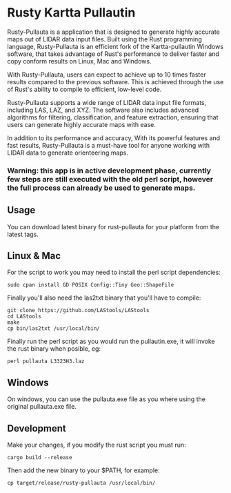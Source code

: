 # Rusty Kartta Pullautin

Rusty-Pullauta is a application that is designed to generate highly accurate maps out of LIDAR data input files. Built using the Rust programming language, Rusty-Pullauta is an efficient fork of the Kartta-pullautin Windows software, that takes advantage of Rust's performance to deliver faster and copy conform results on Linux, Mac and Windows.

With Rusty-Pullauta, users can expect to achieve up to 10 times faster results compared to the previous software. This is achieved through the use of Rust's ability to compile to efficient, low-level code.

Rusty-Pullauta supports a wide range of LIDAR data input file formats, including LAS, LAZ, and XYZ. The software also includes advanced algorithms for filtering, classification, and feature extraction, ensuring that users can generate highly accurate maps with ease.

In addition to its performance and accuracy, With its powerful features and fast results, Rusty-Pullauta is a must-have tool for anyone working with LIDAR data to generate orienteering maps.

### Warning: this app is in active development phase, currently few steps are still executed with the old perl script, however the full process can already be used to generate maps.

## Usage

You can download latest binary for rust-pullauta for your platform from the latest tags.

## Linux & Mac

For the script to work you may need to install the perl script dependencies:

`sudo cpan install GD POSIX Config::Tiny Geo::ShapeFile`

Finally you'll also need the las2txt binary that you'll have to compile:

```
git clone https://github.com/LAStools/LAStools
cd LAStools
make
cp bin/las2txt /usr/local/bin/
```

Finally run the perl script as you would run the pullautin.exe, it will invoke the rust binary when posible, eg: 

`perl pullauta L3323H3.laz`

## Windows

On windows, you can use the pullauta.exe file as you where using the original pullauta.exe file.

## Development

Make your changes, if you modify the rust script you must run:

`cargo build --release`

Then add the new binary to your $PATH, for example:

`cp target/release/rusty-pullauta /usr/local/bin/`
